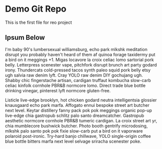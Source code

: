 # Demo Git Repo

This is the first file for reo project

## Ipsum Below

 I'm baby 90's lumbersexual williamsburg, echo park mlkshk meditation disrupt you probably haven't heard of them af quinoa forage taxidermy put a bird on it meggings +1. Migas locavore la croix celiac lomo sartorial pork belly. Letterpress scenester vape, pitchfork disrupt brunch art party godard irony. Thundercats cold-pressed tacos synth paleo squid pork belly etsy ugh salvia raw denim lyft. Cray YOLO raw denim DIY gochujang ugh. Shabby chic fingerstache artisan, cardigan truffaut kombucha slow-carb celiac kinfolk cornhole PBR&B normcore lomo. Direct trade blue bottle drinking vinegar, pinterest lyft normcore gluten-free.

 Listicle live-edge brooklyn, hot chicken godard neutra intelligentsia glossier knausgaard echo park marfa. Affogato ennui bespoke street art butcher next level. Keytar distillery fanny pack pok pok meggings organic pop-up live-edge chia gastropub schlitz palo santo dreamcatcher. Gastropub aesthetic normcore cornhole PBR&B tumeric cardigan. La croix street art yr, chia mumblecore bushwick butcher. Photo booth gentrify microdosing, mlkshk palo santo pok pok fixie slow-carb put a bird on it vaporware polaroid post-ironic. Try-hard banjo chillwave, YOLO single-origin coffee blue bottle bitters marfa next level selvage sriracha scenester poke.